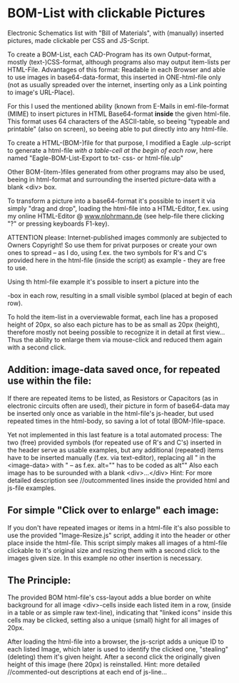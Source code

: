 # BOM-List with clickable Pictures
Electronic Schematics list with "Bill of Materials", with (manually) inserted pictures, made clickable
per CSS and JS-Script.

To create a BOM-List, each CAD-Program has its own Output-format, mostly (text-)CSS-format, although
programs also may output item-lists per HTML-File. Advantages of this format: Readable in each Browser
and able to use images in base64-data-format, this inserted in ONE-html-file only (not as usually spreaded
over the internet, inserting only as a Link pointing to image's URL-Place).

For this I used the mentioned ability (known from E-Mails in eml-file-format (MIME) to insert pictures
in HTML Base64-format **inside** the given html-file. This format uses 64 characters of the ASCII-table,
so beeing "typeable and printable" (also on screen), so beeing able to put directly into any html-file.

To create a HTML-(BOM-)file for that purpose, I modified a Eagle .ulp-script to generate a html-file
*with a table-cell at the begin of each row*, here named
"Eagle-BOM-List-Export to txt- css- or html-file.ulp"

Other BOM-(item-)files generated from other programs may also be used, beeing in html-format and
surrounding the inserted picture-data with a blank &lt;div&gt; box. 

To transform a picture into a base64-format it's possible to insert it via simply "drag and drop",
loading the html-file into a HTML-Editor, f.ex. using my online HTML-Editor @ www.nlohrmann.de
(see help-file there clicking "?" or pressing keyboards F1-key).

ATTENTION please: Internet-published images commonly are subjected to Owners Copyright! So use
them for privat purposes or create your own ones to spread – as I do, using f.ex. the two symbols
for R's and C's provided here in the html-file (inside the script) as example - they are free to use.

Using th html-file example it's possible to insert a picture into the <div>-box in each row,
resulting in a small visible symbol (placed at begin of each row).

To hold the item-list in a overviewable format, each line has a proposed height of 20px, so also
each picture has to be as small as 20px (height), therefore mostly not beeing possible to
recognize it in detail at first view...
Thus the ability to enlarge them via mouse-click and reduced them again with a second click.

Addition: image-data saved once, for repeated use within the file:
---------
If there are repeated items to be listed, as Resistors or Capacitors (as in electronic circuits
often are used), their picture in form of base64-data may be inserted only once as variable in the
html-file's js-header, but used repeated times in the html-body, so saving a lot of total (BOM-)file-space.

Yet not implemented in this last feature is a total automated process: The two (free) provided symbols
(for repeated use of R's and C's) inserted in the header serve as usable examples, but any additional
(repeated) items have to be inserted manually (f.ex. via text-editor), replacing all " in the 
&lt;image-data&gt; with \" – as f.ex. alt="" has to be coded as alt\"\"
Also each image has to be surounded with a blank &lt;div&gt;...&lt;/div&gt;
Hint: For more detailed description see //outcommented lines inside the provided html and js-file examples.

For simple "Click over to enlarge" each image:
----------------------------------------------
If you don't have repeated images or items in a html-file it's also possible to use the provided
"Image-Resize.js" script, adding it into the header or other place inside the html-file.
This script simply makes all images of a html-file clickable to it's original size and resizing
them with a second click to the images given size.
In this example no other insertion is necessary.

The Principle:
--------------
The provided BOM html-file's css-layout adds a blue border on white background for all image &lt;div&gt;-cells
inside each listed item in a row, (inside in a table or as simple raw text-line), indicating that
"linked icons" inside this cells may be clicked, setting also a unique (small) hight for all
images of 20px.

After loading the html-file into a browser, the js-script adds a unique ID to each listed Image,
which later is used to identify the clicked one, "stealing" (deleting) them it's given height.
After a second click the originally given height of this image (here 20px) is reinstalled.
Hint: more detailed //commented-out descriptions at each end of js-line...
